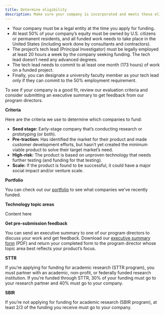 ```yaml
---
title: Determine eligibility
description: Make sure your company is incorporated and meets these eligibility requirements
---
```


- Your company must be a legal entity at the time you apply for funding.
- At least 50% of your company’s equity must be owned by U.S. citizens or permanent residents, and all funded work needs to take place in the United States (including work done by consultants and contractors).
- The project’s tech lead (Principal Investigator) must be legally employed at least 20 hours a week by the company seeking funding. The tech lead doesn’t need any advanced degrees.
- The tech lead needs to commit to at least one month (173 hours) of work on a funded project.
- Finally, you can designate a university faculty member as your tech lead only if they can commit to the 50% employment requirement.

To see if your company is a good fit, review our evaluation criteria and consider submitting an executive summary to get feedback from our program directors.

**Criteria**

Here are the criteria we use to determine which companies to fund:

- **Seed stage:** Early-stage company that’s conducting research or prototyping (or both).
- **Pre-traction:** Has identified the market for their product and made customer development efforts, but hasn’t yet created the minimum viable product to solve their target market’s need.
- **High-risk:** The product is based on unproven technology that needs further testing (and funding for that testing).
- **Scale:** If the product is found to be successful, it could have a major social impact and/or venture scale.

**Portfolio**

You can check out our [portfolio](#) to see what companies we’ve recently funded.

**Technology topic areas**

Content here

**Get pre-submission feedback**

You can send an executive summary to one of our program directors to discuss your work and get feedback. Download our [executive summary form](#) (PDF) and return your completed form to the program director whose topic area best reflects your product’s focus.

**STTR**

If you’re applying for funding for academic research (STTR program), you must partner with an academic, non-profit, or federally funded research institution. If you’re funded through STTR, 30% of your funding must go to your research partner and 40% must go to your company.

**SBIR**

If you’re not applying for funding for academic research (SBIR program), at least 2/3 of the funding you receive must go to your company.
